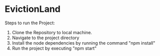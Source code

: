 # EvictionLand

Steps to run the Project:

1. Clone the Repository to local machine.
2. Navigate to the project directory
3. Install the node dependencies by running the command "npm install"
4. Run the project by executing "npm start"
